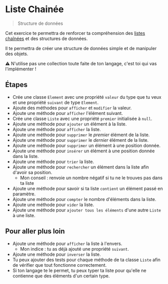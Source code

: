 # Liste Chainée

> Structure de données

Cet exercice te permettra de renforcer ta compréhension des [listes chaînées](https://fr.wikipedia.org/wiki/Liste_cha%C3%AEn%C3%A9e) et des structures de données. 

Il te permettra de créer une structure de données simple et de manipuler des objets.

⚠ N'utilise pas une collection toute faite de ton langage, c'est toi qui vas l'implémenter !

## Étapes

- Crée une classe `Element` avec une propriété `valeur` du type que tu veux et une propriété `suivant` de type `Element`.
- Ajoute des méthodes pour `afficher` et `modifier` la valeur.
- Ajoute une méthode pour `afficher` l'élément suivant.
- Crée une classe `Liste` avec une propriété `premier` initialisée à `null`.
- Ajoute une méthode pour `ajouter` un élément à la liste.
- Ajoute une méthode pour `afficher` la liste.
- Ajoute une méthode pour `supprimer` le _premier_ élément de la liste.
- Ajoute une méthode pour `supprimer` le _dernier_ élément de la liste.
- Ajoute une méthode pour `supprimer` un élément à une position donnée.
- Ajoute une méthode pour `insérer` un élément à une position donnée dans la liste.
- Ajoute une méthode pour `trier` la liste.
- Ajoute une méthode pour `rechercher` un élément dans la liste afin d'avoir sa position.
  - Mon conseil : renvoie un nombre négatif si tu ne le trouves pas dans ta liste
- Ajoute une méthode pour savoir si ta liste `contient` un élément passé en paramètre.
- Ajoute une méthode pour `compter` le nombre d'éléments dans la liste.
- Ajoute une méthode pour `vider` la liste.
- Ajoute une méthode pour `ajouter tous les éléments`  d'une autre `Liste` à une liste.
 
## Pour aller plus loin

- Ajoute une méthode pour `afficher` la liste à l'envers.
  - Mon indice : tu as déjà ajouté une propriété `suivant`.
- Ajoute une méthode pour `inverser` la liste.
- Tu peux ajouter des tests pour chaque méthode de ta classe `Liste` afin de vérifier que tout fonctionne correctement.
- Si ton langage te le permet, tu peux typer ta liste pour qu'elle ne contienne que des éléments d'un certain type.
